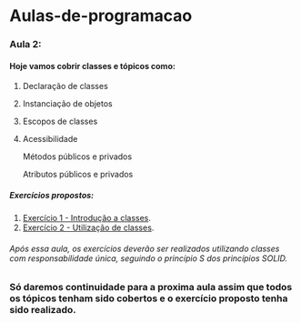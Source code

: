 # Aulas-de-programacao

### Aula 2:

#### Hoje vamos cobrir classes e tópicos como:

1. Declaração de classes
2. Instanciação de objetos
3. Escopos de classes
4. Acessibilidade

    Métodos públicos e privados
    
    Atributos públicos e privados

##### Exercícios propostos:

1. [Exercício 1 - Introdução a classes](./Exercise1).
2. [Exercício 2 - Utilização de classes](./Exercise2). 

###### Após essa aula, os exercícios deverão ser realizados utilizando classes com responsabilidade única, seguindo o princípio S dos princípios SOLID.

### Só daremos continuidade para a proxima aula assim que todos os tópicos tenham sido cobertos e o exercício proposto tenha sido realizado. 